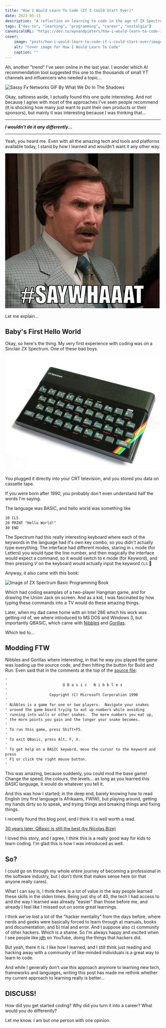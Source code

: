 ```yaml
---
title: "How I Would Learn To Code (If I Could Start Over)"
date: 2023-05-15
description: "A reflection on learning to code in the age of ZX Spectrum and BASIC, and why sometimes the old ways might be the best ways"
tags: ["dev-to", "learning", "programming", "career", "nostalgia"]
canonicalURL: "https://dev.to/wynandpieters/how-i-would-learn-to-code-if-i-could-start-over-4757"
cover:
    image: "posts/how-i-would-learn-to-code-if-i-could-start-over/images/banner.png"
    alt: "Cover image for How I Would Learn To Code"
    caption: ""
---
```


Ah, another "trend" I've seen online in the last year. I wonder which AI recommendation tool suggested this one to the thousands of small YT channels and influencers who needed a topic...

![Sassy Fx Networks GIF By What We Do In The Shadows](images/sassy.gif)

Okay, saltiness aside, I actually found this one quite interesting. And not because I agree with most of the approaches I've seen people recommend (it is shocking how many just want to punt their own products or their sponsors), but mainly it was interesting because I was thinking that...

---
_**I wouldn't do it any differently...**_

---

Yeah, you heard me. Even with all the amazing tech and tools and platforms available today, I stand by how I learned and wouldn't want it any other way.

![Shocked Will Ferrell GIF By Anchorman Movie](images/shocked.gif)

Let me explain...

## Baby's First Hello World

Okay, so here's the thing. My very first experience with coding was on a Sinclair ZX Spectrum. One of these bad boys.

![Image of ZX Spectrum 48k](images/spectrum.jpeg)

You plugged it directly into your CRT television, and you stored you data on cassette tape.

If you were born after 1990, you probably don't even understand half the words I'm saying.

The language was BASIC, and hello world was something like

```basic
10 CLS
20 PRINT "Hello World!"
30 END
```

The Spectrum had this really interesting keyboard where each of the keywords in the language had it's own key combo, so you didn't actually type everything. The interface had different modes, staring in `L` mode (for Letters) you would type the line number, and then magically the interface would expect a command, so it would switch to `K` mode (for Keyword), and then pressing *V* on the keyboard would actually input the keyword `CLS` 🤯

Anyway, it also came with this book:

![Image of ZX Spectrum Basic Programming Book](images/basic-book.png)

Which had coding examples of a two-player Hangman game, and for drawing the Union Jack on screen. And as a kid, I was fascinated by how typing these commands into a TV would do these amazing things.

Later, when my dad came home with an Intel 286 which his work was getting rid of, we where introduced to MS DOS and Windows 3, but importantly QBASIC, which came with [Nibbles](https://en.wikipedia.org/wiki/Nibbles_(video_game)) and [Gorillas](https://en.wikipedia.org/wiki/Gorillas_(video_game)).

Which led to...

## Modding FTW

Nibbles and Gorillas where interesting, in that he way you played the game was loading up the source code, and then hitting the button for Build and Run. Even said that in the comments at the top of the [source file](https://github.com/tangentstorm/tangentlabs/blob/master/qbasic/NIBBLES.BAS):

```basic
'
'                         Q B a s i c   N i b b l e s
'
'                   Copyright (C) Microsoft Corporation 1990
'
' Nibbles is a game for one or two players.  Navigate your snakes
' around the game board trying to eat up numbers while avoiding
' running into walls or other snakes.  The more numbers you eat up,
' the more points you gain and the longer your snake becomes.
'
' To run this game, press Shift+F5.
'
' To exit QBasic, press Alt, F, X.
'
' To get help on a BASIC keyword, move the cursor to the keyword and press
' F1 or click the right mouse button.
'
```
This was amazing, because suddenly, you could mod the base game! Change the speed, the colours, the levels... as long as you learned this BASIC language, it would do whatever you tell it.

And this was how I started; in the deep end, barely knowing how to read English (my first language is Afrikaans, FWIW), but playing around, getting my hands dirty so to speak, and trying things and breaking things and fixing things.

I recently found this blog post, and I think it is well worth a read.

[30 years later, QBasic is still the best (by Nicolas Bize)](http://www.nicolasbize.com/blog/30-years-later-qbasic-is-still-the-best/)

I loved this story, and I agree, I think this is a really good way for kids to learn coding. I'm glad this is how I was introduced as well.

## So?

I could go on through my whole entire journey of becoming a professional in the software industry, but I don't think that makes sense here (or that anyone really cares).

What I can say is, I think there is a lot of value in the way people learned these skills in the olden times. Being just shy of 40, the tech I had access to and the way I learned was already "easier" than those before me, and already I feel like I missed out on some great learnings.

I think we've lost a lot of the "hacker mentality" from the days before, where nerds and geeks were basically forced to learn through a) manuals, books and documentation, and b) trial and error. And I suppose also c) community of other hackers. Which is a shame. So I'm always happy and excited when I see people like [jdh](https://www.youtube.com/@jdh) on YouTube, doing the things that hackers did.

But yeah, there it is. I like how I learned, and I still think just reading and hacking away with a community of like-minded individuals is a great way to learn to code.

And while I generally don't use this approach anymore to learning new tech, frameworks and languages, writing this post has made me rethink whether my current approach to learning really is better...

## DISCUSS!

How did you get started coding? Why did you turn it into a career? What would you do differently?

Let me know. I am but one person with one opinion. 